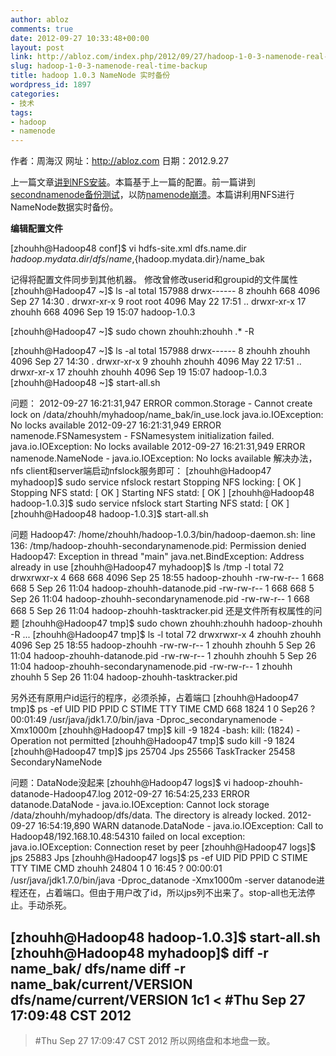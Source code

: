 ```yaml
---
author: abloz
comments: true
date: 2012-09-27 10:33:48+00:00
layout: post
link: http://abloz.com/index.php/2012/09/27/hadoop-1-0-3-namenode-real-time-backup/
slug: hadoop-1-0-3-namenode-real-time-backup
title: hadoop 1.0.3 NameNode 实时备份
wordpress_id: 1897
categories:
- 技术
tags:
- hadoop
- namenode
---
```


作者：周海汉
网址：http://abloz.com
日期：2012.9.27

上一篇文章[讲到NFS安装](http://abloz.com/2012/09/27/centos-5-5-nfs-installation.html)。本篇基于上一篇的配置。前一篇讲到[secondnamenode备份测试](http://abloz.com/2012/09/26/the-namenode-collapse-data-recovery-test.html)，以防[namenode崩溃](http://abloz.com/2012/09/26/the-namenode-collapse-data-recovery-test.html)。本篇讲利用NFS进行NameNode数据实时备份。

**编辑配置文件**

[zhouhh@Hadoop48 conf]$ vi hdfs-site.xml
<property>
<name>dfs.name.dir</name>
<value>${hadoop.mydata.dir}/dfs/name,${hadoop.mydata.dir}/name_bak</value>
</property>

记得将配置文件同步到其他机器。
修改曾修改userid和groupid的文件属性
[zhouhh@Hadoop47 ~]$ ls -al
total 157988
drwx------ 8 zhouhh 668 4096 Sep 27 14:30 .
drwxr-xr-x 9 root root 4096 May 22 17:51 ..
drwxr-xr-x 17 zhouhh 668 4096 Sep 19 15:07 hadoop-1.0.3

[zhouhh@Hadoop47 ~]$ sudo chown zhouhh:zhouhh .* -R

[zhouhh@Hadoop47 ~]$ ls -al
total 157988
drwx------ 8 zhouhh zhouhh 4096 Sep 27 14:30 .
drwxr-xr-x 9 zhouhh zhouhh 4096 May 22 17:51 ..
drwxr-xr-x 17 zhouhh zhouhh 4096 Sep 19 15:07 hadoop-1.0.3
[zhouhh@Hadoop48 ~]$ start-all.sh

问题：
2012-09-27 16:21:31,947 ERROR common.Storage - Cannot create lock on /data/zhouhh/myhadoop/name_bak/in_use.lock
java.io.IOException: No locks available
2012-09-27 16:21:31,949 ERROR namenode.FSNamesystem - FSNamesystem initialization failed.
java.io.IOException: No locks available
2012-09-27 16:21:31,949 ERROR namenode.NameNode - java.io.IOException: No locks available
解决办法，nfs client和server端启动nfslock服务即可：
[zhouhh@Hadoop47 myhadoop]$ sudo service nfslock restart
Stopping NFS locking: [ OK ]
Stopping NFS statd: [ OK ]
Starting NFS statd: [ OK ]
[zhouhh@Hadoop48 hadoop-1.0.3]$ sudo service nfslock start
Starting NFS statd: [ OK ]
[zhouhh@Hadoop48 hadoop-1.0.3]$ start-all.sh



问题
Hadoop47: /home/zhouhh/hadoop-1.0.3/bin/hadoop-daemon.sh: line 136: /tmp/hadoop-zhouhh-secondarynamenode.pid: Permission denied
Hadoop47: Exception in thread "main" java.net.BindException: Address already in use
[zhouhh@Hadoop47 myhadoop]$ ls /tmp -l
total 72
drwxrwxr-x 4 668 668 4096 Sep 25 18:55 hadoop-zhouhh
-rw-rw-r-- 1 668 668 5 Sep 26 11:04 hadoop-zhouhh-datanode.pid
-rw-rw-r-- 1 668 668 5 Sep 26 11:04 hadoop-zhouhh-secondarynamenode.pid
-rw-rw-r-- 1 668 668 5 Sep 26 11:04 hadoop-zhouhh-tasktracker.pid
还是文件所有权属性的问题
[zhouhh@Hadoop47 tmp]$ sudo chown zhouhh:zhouhh hadoop-zhouhh -R
...
[zhouhh@Hadoop47 tmp]$ ls -l
total 72
drwxrwxr-x 4 zhouhh zhouhh 4096 Sep 25 18:55 hadoop-zhouhh
-rw-rw-r-- 1 zhouhh zhouhh 5 Sep 26 11:04 hadoop-zhouhh-datanode.pid
-rw-rw-r-- 1 zhouhh zhouhh 5 Sep 26 11:04 hadoop-zhouhh-secondarynamenode.pid
-rw-rw-r-- 1 zhouhh zhouhh 5 Sep 26 11:04 hadoop-zhouhh-tasktracker.pid

另外还有原用户id运行的程序，必须杀掉，占着端口
[zhouhh@Hadoop47 tmp]$ ps -ef
UID PID PPID C STIME TTY TIME CMD
668 1824 1 0 Sep26 ? 00:01:49 /usr/java/jdk1.7.0/bin/java -Dproc_secondarynamenode -Xmx1000m
[zhouhh@Hadoop47 tmp]$ kill -9 1824
-bash: kill: (1824) - Operation not permitted
[zhouhh@Hadoop47 tmp]$ sudo kill -9 1824
[zhouhh@Hadoop47 tmp]$ jps
25704 Jps
25566 TaskTracker
25458 SecondaryNameNode

问题：DataNode没起来
[zhouhh@Hadoop47 logs]$ vi hadoop-zhouhh-datanode-Hadoop47.log
2012-09-27 16:54:25,233 ERROR datanode.DataNode - java.io.IOException: Cannot lock storage /data/zhouhh/myhadoop/dfs/data. The directory is already locked.
2012-09-27 16:54:19,890 WARN datanode.DataNode - java.io.IOException: Call to Hadoop48/192.168.10.48:54310 failed on local exception: java.io.IOException: Connection reset by peer
[zhouhh@Hadoop47 logs]$ jps
25883 Jps
[zhouhh@Hadoop47 logs]$ ps -ef
UID PID PPID C STIME TTY TIME CMD
zhouhh 24804 1 0 16:45 ? 00:00:01 /usr/java/jdk1.7.0/bin/java -Dproc_datanode -Xmx1000m -server
datanode进程还在，占着端口。但由于用户改了id，所以jps列不出来了。stop-all也无法停止。手动杀死。

[zhouhh@Hadoop48 hadoop-1.0.3]$ start-all.sh
[zhouhh@Hadoop48 myhadoop]$ diff -r name_bak/ dfs/name
diff -r name_bak/current/VERSION dfs/name/current/VERSION
1c1
< #Thu Sep 27 17:09:48 CST 2012
---
> #Thu Sep 27 17:09:47 CST 2012
所以网络盘和本地盘一致。
